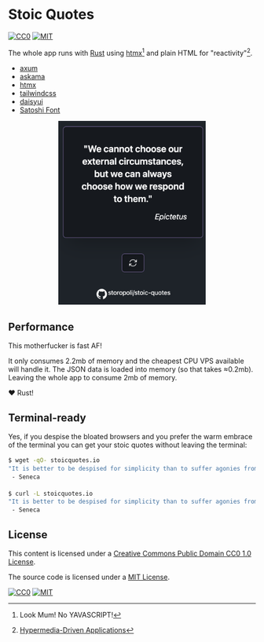 # Stoic Quotes

[![CC0](https://img.shields.io/badge/License-CC0-lightgrey.svg)](https://creativecommons.org/publicdomain/zero/1.0/)
[![MIT](https://img.shields.io/badge/License-MIT-lightgrey.svg)](https://opensource.org/license/mit/)

The whole app runs with [Rust](https://rust-lang.org) using
[htmx](https://htmx.org)[^yavascript] and plain HTML for "reactivity"[^note].

- [axum](https://tokio.rs/)
- [askama](https://djc.github.io/askama/)
- [htmx](https://htmx.org)
- [tailwindcss](https://tailwindcss.com/)
- [daisyui](https://daisyui.com)
- [Satoshi Font](https://www.fontshare.com/fonts/satoshi)

<div align="center">
    <img src="screenshot.png" alt="Description" width="300"/>
</div>

## Performance

This motherfucker is fast AF!

It only consumes 2.2mb of memory and the cheapest CPU VPS available will handle it.
The JSON data is loaded into memory (so that takes ≈0.2mb).
Leaving the whole app to consume 2mb of memory.

:heart: Rust!

## Terminal-ready

Yes, if you despise the bloated browsers and you prefer the warm embrace
of the terminal you can get your stoic quotes without leaving the terminal:

```bash
$ wget -qO- stoicquotes.io
"It is better to be despised for simplicity than to suffer agonies from everlasting pretense."
 - Seneca

$ curl -L stoicquotes.io
"It is better to be despised for simplicity than to suffer agonies from everlasting pretense."
 - Seneca
```

## License

This content is licensed under a
[Creative Commons Public Domain CC0 1.0 License](https://creativecommons.org/publicdomain/zero/1.0/).

The source code is licensed under a
[MIT License](https://opensource.org/license/mit/).

[![CC0](https://licensebuttons.net/l/zero/1.0/88x31.png)](https://creativecommons.org/publicdomain/zero/1.0/)
[![MIT](https://upload.wikimedia.org/wikipedia/commons/f/f8/License_icon-mit-88x31-2.svg)](https://opensource.org/license/mit/)

[^yavascript]: Look Mum! No YAVASCRIPT!
[^note]: [Hypermedia-Driven Applications](https://htmx.org/essays/hypermedia-driven-applications/)
